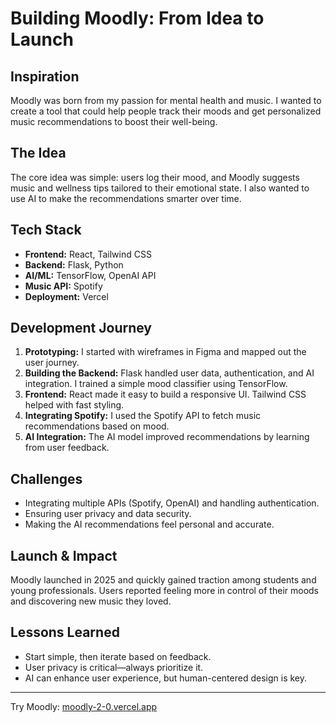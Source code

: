 # Building Moodly: From Idea to Launch

## Inspiration
Moodly was born from my passion for mental health and music. I wanted to create a tool that could help people track their moods and get personalized music recommendations to boost their well-being.

## The Idea
The core idea was simple: users log their mood, and Moodly suggests music and wellness tips tailored to their emotional state. I also wanted to use AI to make the recommendations smarter over time.

## Tech Stack
- **Frontend:** React, Tailwind CSS
- **Backend:** Flask, Python
- **AI/ML:** TensorFlow, OpenAI API
- **Music API:** Spotify
- **Deployment:** Vercel

## Development Journey
1. **Prototyping:** I started with wireframes in Figma and mapped out the user journey.
2. **Building the Backend:** Flask handled user data, authentication, and AI integration. I trained a simple mood classifier using TensorFlow.
3. **Frontend:** React made it easy to build a responsive UI. Tailwind CSS helped with fast styling.
4. **Integrating Spotify:** I used the Spotify API to fetch music recommendations based on mood.
5. **AI Integration:** The AI model improved recommendations by learning from user feedback.

## Challenges
- Integrating multiple APIs (Spotify, OpenAI) and handling authentication.
- Ensuring user privacy and data security.
- Making the AI recommendations feel personal and accurate.

## Launch & Impact
Moodly launched in 2025 and quickly gained traction among students and young professionals. Users reported feeling more in control of their moods and discovering new music they loved.

## Lessons Learned
- Start simple, then iterate based on feedback.
- User privacy is critical—always prioritize it.
- AI can enhance user experience, but human-centered design is key.

---

Try Moodly: [moodly-2-0.vercel.app](https://moodly-2-0.vercel.app/)
